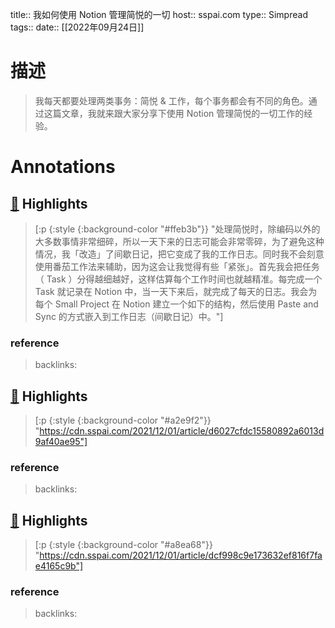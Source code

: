 title:: 我如何使用 Notion 管理简悦的一切
host:: sspai.com
type:: Simpread
tags:: 
date:: [[2022年09月24日]]


# 描述
> 我每天都要处理两类事务：简悦 & 工作，每个事务都会有不同的角色。通过这篇文章，我就来跟大家分享下使用 Notion 管理简悦的一切工作的经验。



# Annotations

## [📌](<http://localhost:7026/unread/2#id=1664008650243>) Highlights 
> [:p {:style {:background-color "#ffeb3b"}} "处理简悦时，除编码以外的大多数事情非常细碎，所以一天下来的日志可能会非常零碎，为了避免这种情况，我「改造」了间歇日记，把它变成了我的工作日志。同时我不会刻意使用番茄工作法来辅助，因为这会让我觉得有些「紧张」。首先我会把任务（ Task ）分得越细越好，这样估算每个工作时间也就越精准。每完成一个 Task 就记录在 Notion 中，当一天下来后，就完成了每天的日志。我会为每个 Small Project 在 Notion 建立一个如下的结构，然后使用 Paste and Sync 的方式嵌入到工作日志（间歇日记）中。"]

### reference


> backlinks: 

## [📌](<http://localhost:7026/unread/2#id=1664008663981>) Highlights 
> [:p {:style {:background-color "#a2e9f2"}} "https://cdn.sspai.com/2021/12/01/article/d6027cfdc15580892a6013d9af40ae95"]

### reference


> backlinks: 

## [📌](<http://localhost:7026/unread/2#id=1664008668130>) Highlights 
> [:p {:style {:background-color "#a8ea68"}} "https://cdn.sspai.com/2021/12/01/article/dcf998c9e173632ef816f7fae4165c9b"]

### reference


> backlinks: 

